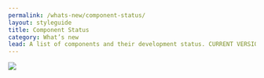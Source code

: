 ```yaml
---
permalink: /whats-new/component-status/
layout: styleguide
title: Component Status
category: What’s new
lead: A list of components and their development status. CURRENT VERSION:
---
```


<img src="{{ site.baseurl }}/img/component-status.PNG" >
